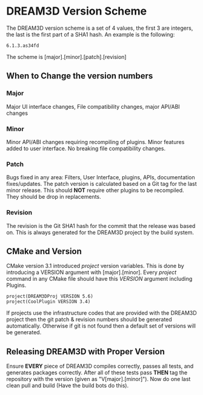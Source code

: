 # DREAM3D Version Scheme #

The DREAM3D version scheme is a set of 4 values, the first 3 are integers, the last is the first part of a SHA1 hash. An example is the following:

    6.1.3.as34fd

The scheme is [major].[minor].[patch].[revision]

## When to Change the version numbers ##

### Major ###

 Major UI interface changes, File compatibility changes, major API/ABI changes

### Minor ###
 
Minor API/ABI changes requiring recompiling of plugins. Minor features added to user interface. No breaking file compatibility changes.

### Patch ###

Bugs fixed in any area: Filters, User Interface, plugins, APIs, documentation fixes/updates. The patch version is calculated based on a Git tag for the last minor release. This should **NOT** require other plugins to be recompiled. They should be drop in replacements.

### Revision ###

The revision is the Git SHA1 hash for the commit that the release was based on. This is always generated for the DREAM3D project by the build system.


## CMake and Version ##

CMake version 3.1 introduced _project_ version variables. This is done by introducing a VERSION argument with [major].[minor]. Every _project_ command in any CMake file should have this _VERSION_ argument including Plugins.

    project(DREAM3DProj VERSION 5.6)
    project(CoolPlugin VERSION 3.4)

If projects use the infrastructure codes that are provided with the DREAM3D project then the git patch & revision numbers should be generated automatically. Otherwise if git is not found then a default set of versions will be generated. 


## Releasing DREAM3D with Proper Version ##

Ensure **EVERY** piece of DREAM3D compiles correctly, passes all tests, and generates packages correctly. After all of these tests pass **THEN** tag the repository with the version (given as "V[major].[minor]"). Now do one last clean pull and build (Have the build bots do this).

